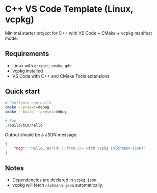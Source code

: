 # C++ VS Code Template (Linux, vcpkg)

Minimal starter project for C++ with VS Code + CMake + vcpkg manifest mode.

## Requirements
- Linux with `gcc`/`g++`, `cmake`, `gdb`
- [vcpkg](https://github.com/microsoft/vcpkg) installed
- VS Code with C++ and CMake Tools extensions

## Quick start
```bash
# Configure and build
cmake --preset=debug
cmake --build --preset=debug

# Run
./build/bin/hello
```

Output should be a JSON message:
```json
{
    "msg": "Hello, World! 👋 from C++ with vcpkg (nlohmann-json)"
}
```

## Notes
- Dependencies are declared in `vcpkg.json`.
- vcpkg will fetch `nlohmann-json` automatically.
